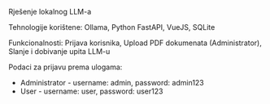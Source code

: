 Rješenje lokalnog LLM-a

Tehnologije korištene: Ollama, Python FastAPI, VueJS, SQLite

Funkcionalnosti: Prijava korisnika, Upload PDF dokumenata (Administrator), Slanje i dobivanje upita LLM-u

Podaci za prijavu prema ulogama: 
- Administrator - username: admin, password: admin123
- User - username: user, password: user123
